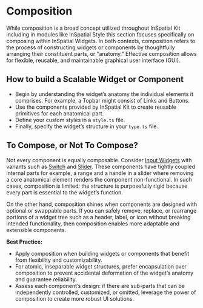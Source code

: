 # Composition

While composition is a broad concept utilized throughout InSpatial Kit including in modules like InSpatial Style this section focuses specifically on composing within InSpatial Widgets. In both contexts, composition refers to the process of constructing widgets or components by thoughtfully arranging their constituent parts, or "anatomy." Effective composition allows for flexible, reusable, and maintainable graphical user interface (GUI).

## How to build a Scalable Widget or Component

- Begin by understanding the widget’s anatomy the individual elements it comprises. For example, a Topbar might consist of Links and Buttons.
- Use the components provided by InSpatial Kit to create reusable primitives for each anatomical part.
- Define your custom styles in a `style.ts` file.
- Finally, specify the widget’s structure in your `type.ts` file.

## To Compose, or Not To Compose?

Not every component is equally composable. Consider [Input Widgets](../widgets-components/input/widget/widget.md) with variants such as [Switch](../widgets-components/input/slider/slider.md) and [Slider](../widgets-components/input/slider/slider.md). These components have tightly coupled internal parts for example, a range and a handle in a slider where removing a core anatomical element renders the component non-functional. In such cases, composition is limited: the structure is purposefully rigid because every part is essential to the widget’s function.

On the other hand, composition shines when components are designed with optional or swappable parts. If you can safely remove, replace, or rearrange portions of a widget tree such as a header, label, or icon without breaking intended functionality, then composition enables more adaptable and extensible components.

**Best Practice:**

- Apply composition when building widgets or components that benefit from flexibility and customizability.
- For atomic, inseparable widget structures, prefer encapsulation over composition to prevent accidental deformation of the widget’s anatomy and guarantee reliability.
- Assess each component’s design: if there are sub-parts that can be independently controlled, customized, or omitted, leverage the power of composition to create more robust UI solutions.
